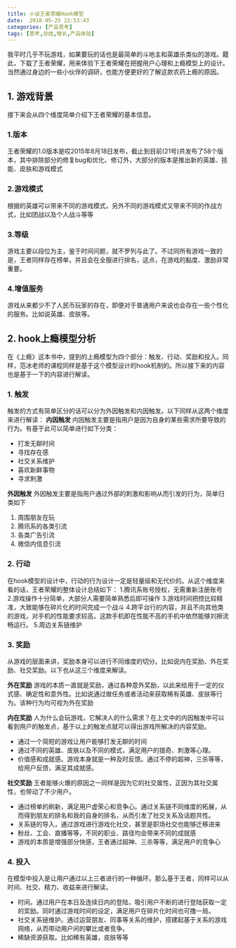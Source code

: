 ```yaml
---
title: 小谈王者荣耀Hook模型
date:  2018-05-25 22:53:43
categories: [产品思考]
tags: [思考,总结,增长,产品体验]
---
```



我平时几乎不玩游戏，如果要玩的话也是最简单的斗地主和英雄杀类似的游戏。籍此，下载了王者荣耀，用来体验下王者荣耀在把握用户心理和上瘾模型上的设计。当然通过身边的一些小伙伴的调研，也能方便更好的了解这款农药上瘾的原因。

<!-- more -->

## 1. 游戏背景

接下来会从四个维度简单介绍下王者荣耀的基本信息。

### 1.版本

王者荣耀的1.0版本是哎2015年8月18日发布，截止到目前(21号)共发布了58个版本，其中排除部分的修复bug和优化、修订外，大部分的版本是推出新的英雄、技能、皮肤和游戏模式

### 2.游戏模式

根据的英雄可以带来不同的游戏模式，另外不同的游戏模式又带来不同的作战方式，比如团战以及个人战斗等等

### 3.等级

游戏主要以段位为主，鉴于时间问题，就不罗列与此了。不过同所有游戏一致的是，王者同样存在榜单，并且会在全服进行排名，这点，在游戏的黏度、激励非常重要。

### 4.增值服务

游戏从来都少不了人民币玩家的存在，即便对于普通用户来说也会存在一些个性化的服务。比如说英雄、皮肤等。

## 2. hook上瘾模型分析

在《上瘾》这本书中，提到的上瘾模型为四个部分：触发、行动、奖励和投入。同样，范冰老师的课程同样是基于这个模型设计的hook机制的。所以接下来的内容也是基于一下的内容进行解读。

### 1. 触发

触发的方式有简单区分的话可以分为外因触发和内因触发。以下同样从这两个维度来进行解读：
**内因触发**
内因触发主要是指用户是因为自身的某些需求所要导致的行为。有基于此可以简单进行如下分类：

- 打发无聊时间
- 寻找存在感
- 社交关系维护
- 喜欢新鲜事物
- 寻求刺激

**外因触发**
外因触发主要是指用户通过外部的刺激和影响从而引发的行为，简单归类如下

1. 周围朋友在玩
2. 腾讯系的各类引流
3. 各类广告引流
4. 微信内信息引流

### 2. 行动

在hook模型的设计中，行动的行为设计一定是轻量级和无代价的。从这个维度来看的话，王者荣耀的整体设计总结如下：
1.腾讯系账号授权，无需重新注册账号
2.游戏操作十分简单，大部分人需要简单熟悉后即可操作
3.游戏时间把控比较精准，大致能够在碎片化的时间完成一个战斗
4.跨平台行的内容，并且不向其他类的游戏，对手机的性能要求较高，这款手机即在性能不高的手机中依然能够刘擦流畅运行。
5.周边关系链维护

### 3. 奖励

从游戏的层面来讲，奖励本身可以进行不同维度的切分。比如说内在奖励、外在奖励、社交奖励。以下也从这三个维度来解读。

**外在奖励**
游戏的本质一直就是奖励，通过各种意外奖励，以此来给用于一定的仪式感、确定性和意外性。比如说通过做任务或者活动来获取稀有英雄、皮肤等行为。该种行为均可视为外在奖励

**内在奖励**
人为什么会玩游戏，它解决人的什么需求？在上文中的内因触发中可以看到用户的触发点，基于以上的触发点就可以得出游戏所解决的内容奖励。

- 通过一个简短的游戏让用户能够打发无聊的时间
- 通过不同的英雄、皮肤以及不同的模式，满足用户的猎奇、刺激等心理。
- 价值感和成就感。游戏本身就是一种及时反馈。通过不停的超神，三杀等等，给用户反馈，满足其成就感。

**社交奖励**
王者能够火爆的原因之一同样是因为它的社交属性，正因为其社交属性，也带动了不少用户。

- 通过榜单的刷新，满足用户虚荣心和竞争心。通过关系链不同维度的拓展，从而得到朋友的排名和我的自身的排名，从而引发了社交关系及话题共性。
- 关系链的导入，通过游戏进行游戏化社交，甚至是职场社交也能够迁移进来
- 粉丝、工会、直播等等，不同的职业、路径均会带来不同的成就感
- 游戏的本质是增强部分快感，王者通过超神、三杀等等，满足用户的竞争心

### 4. 投入

 在模型中投入是让用户通过以上三者进行的一种循环。那么基于王者，同样可以从时间、社交、精力、收益来进行解读。

- 时间。通过用户在本日及连续日内的登陆，吸引用户不断的进行登陆获取一定的奖励。同时通过游戏时间的设定，满足用户在碎片化时间也可撸一局。
- 社交关系链维护。通过运营朋友、同事等关系的维护，搭建起基于关系的游戏网络，从而带动用户间的攀比或者竞争。
- 稀缺资源获取。比如稀有英雄，皮肤等等
